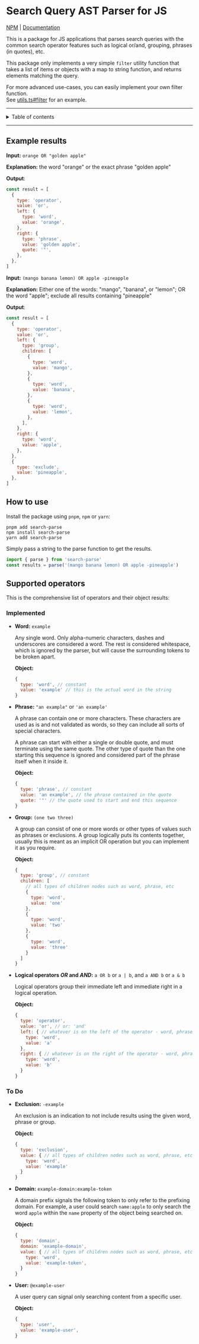 <h1>Search Query AST Parser for JS</h1>

[NPM](https://www.npmjs.com/package/search-parse) |
[Documentation](https://chenasraf.github.io/search-ast-parser-js)

This is a package for JS applications that parses search queries with the common search operator
features such as logical or/and, grouping, phrases (in quotes), etc.

This package only implements a very simple `filter` utility function that takes a list of items or
objects with a map to string function, and returns elements matching the query.

For more advanced use-cases, you can easily implement your own filter function.  
See [utils.ts#filter](/src/utils.ts#L10) for an example.

---

<!-- toc -->
<details>
<summary>Table of contents</summary>

- [Example results](#example-results)
- [How to use](#how-to-use)
- [Supported operators](#supported-operators)
  - [Implemented](#implemented)
  - [To Do](#to-do)

</details>
<!-- tocstop -->

---

## Example results

**Input:** `orange OR "golden apple"`

**Explanation:** the word "orange" or the exact phrase "golden apple"

**Output**:

```js
const result = [
  {
    type: 'operator',
    value: 'or',
    left: {
      type: 'word',
      value: 'orange',
    },
    right: {
      type: 'phrase',
      value: 'golden apple',
      quote: '"',
    },
  },
]
```

**Input:** `(mango banana lemon) OR apple -pineapple`

**Explanation:** Either one of the words: "mango", "banana", or "lemon"; OR the word "apple";
exclude all results containing "pineapple"

**Output**:

```js
const result = [
  {
    type: 'operator',
    value: 'or',
    left: {
      type: 'group',
      children: [
        {
          type: 'word',
          value: 'mango',
        },
        {
          type: 'word',
          value: 'banana',
        },
        {
          type: 'word',
          value: 'lemon',
        },
      ],
    },
    right: {
      type: 'word',
      value: 'apple',
    },
  },
  {
    type: 'exclude',
    value: 'pineapple',
  },
]
```

## How to use

Install the package using `pnpm`, `npm` or `yarn`:

```shell
pnpm add search-parse
npm install search-parse
yarn add search-parse
```

Simply pass a string to the parse function to get the results.

```js
import { parse } from 'search-parse'
const results = parse('(mango banana lemon) OR apple -pineapple')
```

## Supported operators

This is the comprehensive list of operators and their object results:

### Implemented

- **Word:** `example`

  Any single word. Only alpha-numeric characters, dashes and underscores are considered a word. The
  rest is considered whitespace, which is ignored by the parser, but will cause the surrounding
  tokens to be broken apart.

  **Object:**

  ```js
  {
    type: 'word', // constant
    value: 'example' // this is the actual word in the string
  }
  ```

- **Phrase:** `"an example"` or `'an example'`

  A phrase can contain one or more characters. These characters are used as is and not validated as
  words, so they can include all sorts of special characters.

  A phrase can start with either a single or double quote, and must terminate using the same quote.
  The other type of quote than the one starting this sequence is ignored and considered part of the
  phrase itself when it inside it.

  **Object:**

  ```js
  {
    type: 'phrase', // constant
    value: 'an example', // the phrase contained in the quote
    quote: '"' // the quote used to start and end this sequence
  }
  ```

- **Group:** `(one two three)`

  A group can consist of one or more words or other types of values such as phrases or exclusions. A
  group logically puts its contents together, usually this is meant as an implicit OR operation but
  you can implement it as you require.

  **Object:**

  ```js
  {
    type: 'group', // constant
    children: [
      // all types of children nodes such as word, phrase, etc
      {
        type: 'word',
        value: 'one'
      },
      {
        type: 'word',
        value: 'two'
      },
      {
        type: 'word',
        value: 'three'
      }
    ]
  }
  ```

- **Logical operators _OR_ and _AND_:** `a OR b` or `a | b`, and `a AND b` or `a & b`

  Logical operators group their immediate left and immediate right in a logical operation.

  **Object:**

  ```js
  {
    type: 'operator',
    value: 'or', // or: 'and'
    left: { // whatever is on the left of the operator - word, phrase, etc
      type: 'word',
      value: 'a'
    },
    right: { // whatever is on the right of the operator - word, phrase, etc
      type: 'word',
      value: 'b'
    }
  }
  ```

### To Do

- **Exclusion:** `-example`

  An exclusion is an indication to not include results using the given word, phrase or group.

  **Object:**

  ```js
  {
    type: 'exclusion',
    value: { // all types of children nodes such as word, phrase, etc
      type: 'word',
      value: 'example'
    }
  }
  ```

- **Domain:** `example-domain:example-token`

  A domain prefix signals the following token to only refer to the prefixing domain. For example, a
  user could search `name:apple` to only search the word `apple` within the `name` property of the
  object being searched on.

  **Object:**

  ```js
  {
    type: 'domain',
    domain: 'example-domain',
    value: { // all types of children nodes such as word, phrase, etc
      type: 'word',
      value: 'example-token',
    }
  }
  ```

- **User:** `@example-user`

  A user query can signal only searching content from a specific user.

  **Object:**

  ```js
  {
    type: 'user',
    value: 'example-user',
  }
  ```
